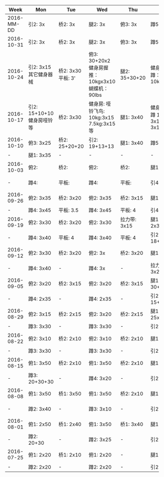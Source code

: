 | Week | Mon | Tue | Wed | Thu | Fri | Sat | Sun |
| ---- | --- | --- | --- | --- | --- | --- | --- |
| 2016-MM-DD | 引2: 3x | 桥2: 3x | 腿2: 3x | 俯3: 3x | 蹲5: 2x | 平板: 4 | - |
| 2016-10-31 | 引2: 3x | 桥2: 3x | 腿2: 3x | 俯3: 3x | 蹲5: 2x | 平板: 4 | - |
| 2016-10-24 | 引2: 3x15 其它健身器械 | 桥2: 3x30 平板: 3' | 俯3: 30+20x2 健身房握推：10kgx3x10 蝴蝶机：90lbs | 腿2: 35+30+20 | 健身房: 深蹲：10kgx10x3 | - | 跑步: 5km |
| 2016-10-17 | 引2: 15+10+10 健身房哑铃等 | 桥2: 3x30 | 健身房: 哑铃飞鸟: 10kg:3x15 7.5kg:3x15 等 | 腿1: 3x40 | 健身房: 深蹲 10kg: 3x15, 5kg: 3x12 | - | 健身房: 跑步: 4km 等杂力量恢复练习 |
| 2016-10-10 | 俯3: 3x25 | 桥2: 25+20+20 | 引2: 19+13+13 | 腿1: 3x40 | 蹲5: 2x | - | - |
| - | 腿1: 3x35 | - | - | - | - | - | - |
| 2016-10-03 | 俯2:  | 桥2:  | 俯2:  | 桥2:  | 腿1:  | 桥2:  | 腿1: 35+30x2 |
| - | 蹲4:  | 平板:  | 蹲4:  | 平板:  | 引4:  | 平板:  | 引2: 20+17+15 |
| 2016-09-26 | 俯2: 3x35 | 桥2: 3x20 | 俯2: 3x35 | 桥2: 3x15 | 腿1: 3x30 | 桥2:  | 腿1: 35+30x2 |
| - | 蹲4: 3x45 | 平板: 3.5 | 蹲4: 3x45 | 平板: 4 | 引4: 3x5 | 平板:  | 引5: 3x5 |
| 2016-09-19 | 俯2: 3x30 | 桥2: 3x20 | 俯2: 3x30 | 拉力带: 3x15 | 腿1: 2x30+25 | 桥2: 3x20 | 腿1: 3x25 |
| - | 蹲4: 3x40 | 平板: 4 | 蹲4: 3x40 | 平板: 4 | 引2: 18+15+12 | 平板: 4 | 引2: 3x15 |
| 2016-09-12 | 俯2: 3x30 | 桥2: 3x20 | 俯2: 3x | 桥2: 3x20 | 腿1: 3x30 | 桥2: 3x20 | 腿1: 3x30 |
| - | 蹲4: 3x40 | - | 蹲4: 3x | - | 拉力带: 3x25 | - | 引2: 3x15 |
| 2016-09-05 | 俯2: 3x20 | 桥2: 3x15 | 俯2: 3x20 | 桥2: 3x15 | 腿1: 30+2x25 | 桥2: 2x | 腿1: 2x30+25 |
| - | 蹲4: 2x35 | - | 蹲4: 2x35 | - | 引2: 15+12+10 | - | 引2: 3x13 |
| 2016-08-29 | 俯2: 3x15 | 桥2: 2x15 | 俯2: 3x20 | 桥2: 2x15 | 腿1: 25x2+20 | 桥2: 2x | 腿1: 3x |
| - | 蹲3: 3x30 | - | 蹲3: 3x30 | - | 引2: 3x12 | - | 引2: 3x |
| 2016-08-22 | 俯2: 3x10 | 桥2: 2x10 | 俯2: 3x10 | 桥2: 2x10 | 腿1: 3x25 | 桥2: 2x12 | 腿1: 3x30 |
| - | 蹲3: 3x30 | - | 蹲3: 3x30 | - | 引2: 3x12 | - | 引2: 3x13 |
| 2016-08-15 | 俯1: 3x50 | 桥2: 2x10 | 俯1: 3x50 | 桥2: 2x10 | 腿1: 3x20 | - | 腿1: 2x25+20 |
| - | 蹲3: 20+30+30 | - | 蹲4: 3x20 | - | 引2: 2x10 | - | 引2: 15+12+10 |
| 2016-08-08 | 俯1: 3x50 | 桥1: 3x50 | 俯1: 3x50 | 桥2: 2x10 | 腿1: 25+20 | 桥2: 2x10 | 腿1: 25+20+20 |
| - | 蹲2: 3x40 | - | 蹲3: 3x10 | - | 引2: 2x10 | - | 引2: 12+10+10 |
| 2016-08-01 | 俯1: 2x50 | 桥1: 2x40 | 俯1: 3x50 | 桥1: 3x40 | 腿1: 2x20 | 桥1: 3x50 | 腿1: 2x20 |
| - | 蹲2: 20+30 | - | 蹲2: 3x25 | - | 引2: 2x10 | - | 引2: 2x10 |
| 2016-07-25 | 俯1: 2x20 | 桥1: 2x10 | 俯1: 2x20 | - | 腿1: 2x15 | 桥1: 2x20 | 腿1: 2x15 |
| - | 蹲2: 2x20 | - | 蹲2: 2x20 | - | 引2: 2x10 | - | 引2: 2x10 |
